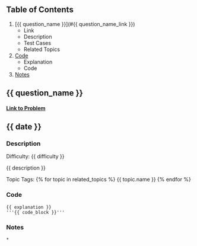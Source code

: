 ## Table of Contents
1. [{{ question_name }}](#{{ question_name_link }})
	- Link
	- Description
	- Test Cases
	- Related Topics
2. [Code](#Code)
	- Explanation
	- Code
3. [Notes](#Notes)

## {{ question_name }}
#### <a href="{{ link_to_problem }}"> Link to Problem</a>
## {{ date }}

### Description
Difficulty: {{ difficulty }}

{{ description }}

Topic Tags: {% for topic in related_topics %} {{ topic.name }} {% endfor %}
	
### Code
	{{ explanation }}
	'''{{ code_block }}'''

### Notes
	* 
